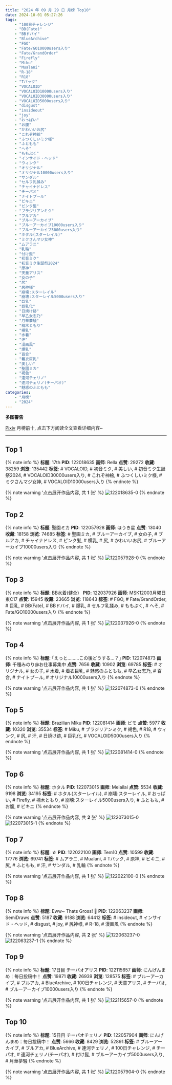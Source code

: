 ```yaml
---
title: "2024 年 09 月 29 日 月榜 Top10"
date: 2024-10-01 05:27:26
tags:
    - "100日チャレンジ"
    - "BB(Fate)"
    - "BBドバイ"
    - "BlueArchive"
    - "FGO"
    - "Fate/GO10000users入り"
    - "Fate/GrandOrder"
    - "Firefly"
    - "Miku"
    - "Mualani"
    - "R-18"
    - "R18"
    - "Tバック"
    - "VOCALOID"
    - "VOCALOID10000users入り"
    - "VOCALOID30000users入り"
    - "VOCALOID5000users入り"
    - "disgust"
    - "insideout"
    - "joy"
    - "おっぱい"
    - "お腹"
    - "かわいいお尻"
    - "これぞ神絵"
    - "ふつくしいミク様"
    - "ふともも"
    - "へそ"
    - "ももぷく"
    - "インサイド・ヘッド"
    - "ウィンク"
    - "オリジナル"
    - "オリジナル10000users入り"
    - "サンダル"
    - "セルフ乳揉み"
    - "チャイナドレス"
    - "チーパオ"
    - "ナイトプール"
    - "ビキニ"
    - "ピンク髪"
    - "ブラジリアンミク"
    - "ブルアカ"
    - "ブルーアーカイブ"
    - "ブルーアーカイブ10000users入り"
    - "ブルーアーカイブ5000users入り"
    - "ホタル(スターレイル)"
    - "ミクさんマジ女神"
    - "ムアラニ"
    - "乳輪"
    - "付け髭"
    - "初音ミク"
    - "初音ミク生誕祭2024"
    - "原神"
    - "天童アリス"
    - "女の子"
    - "尻"
    - "尻神様"
    - "崩壊:スターレイル"
    - "崩壊:スターレイル5000users入り"
    - "巨乳"
    - "巨乳化"
    - "日焼け跡"
    - "早乙女志乃"
    - "月華夢騒"
    - "楠木ともり"
    - "横乳"
    - "水着"
    - "汗"
    - "漫画風"
    - "爆乳"
    - "百合"
    - "着衣巨乳"
    - "美しい"
    - "聖園ミカ"
    - "褐色"
    - "連河チェリノ"
    - "連河チェリノ(チーパオ)"
    - "魅惑のふともも"
categories:
    - "月榜"
    - "2024"
---
```


<i class="fa fa-triangle-exclamation"></i>**多图警告**<i class="fa fa-triangle-exclamation"></i>

[Pixiv](https://www.pixiv.net/) 月榜前十, 点击下方阅读全文查看详细内容~

<!-- more -->

---

## Top 1

{% note info %}
**标题**: 17th
**PID**: 122018635 **画师**: Rella
**点赞**: 29272 **收藏**: 38259 **浏览**: 135442
**标签**: # VOCALOID, # 初音ミク, # 美しい, # 初音ミク生誕祭2024, # VOCALOID30000users入り, # これぞ神絵, # ふつくしいミク様, # ミクさんマジ女神, # VOCALOID10000users入り
{% endnote %}

{% note warning '点击展开作品内容, 共 **1** 张' %}
![122018635-0](https://i.pixiv.re/img-original/img/2024/09/01/00/01/15/122018635_p0.png)
{% endnote %}

## Top 2

{% note info %}
**标题**: 聖園ミカ
**PID**: 122057928 **画师**: ほうき星
**点赞**: 13040 **收藏**: 18158 **浏览**: 74685
**标签**: # 聖園ミカ, # ブルーアーカイブ, # 女の子, # ブルアカ, # チャイナドレス, # ピンク髪, # 横乳, # 尻, # かわいいお尻, # ブルーアーカイブ10000users入り
{% endnote %}

{% note warning '点击展开作品内容, 共 **1** 张' %}
![122057928-0](https://i.pixiv.re/img-original/img/2024/09/02/00/01/05/122057928_p0.jpg)
{% endnote %}

## Top 3

{% note info %}
**标题**: BB水着(健全）
**PID**: 122037926 **画师**: MSK12003月曜日東C17
**点赞**: 15945 **收藏**: 23665 **浏览**: 118643
**标签**: # FGO, # Fate/GrandOrder, # 巨乳, # BB(Fate), # BBドバイ, # 爆乳, # セルフ乳揉み, # ももぷく, # へそ, # Fate/GO10000users入り
{% endnote %}

{% note warning '点击展开作品内容, 共 **1** 张' %}
![122037926-0](https://i.pixiv.re/img-original/img/2024/09/01/15/01/24/122037926_p0.jpg)
{% endnote %}

## Top 4

{% note info %}
**标题**: ｢えっと………この後どうする…？｣
**PID**: 122074873 **画师**: 千種みのり@お仕事募集中
**点赞**: 7656 **收藏**: 10902 **浏览**: 69785
**标签**: # オリジナル, # 女の子, # 水着, # 着衣巨乳, # 魅惑のふともも, # 早乙女志乃, # 百合, # ナイトプール, # オリジナル10000users入り
{% endnote %}

{% note warning '点击展开作品内容, 共 **1** 张' %}
![122074873-0](https://i.pixiv.re/img-original/img/2024/09/02/17/13/46/122074873_p0.jpg)
{% endnote %}

## Top 5

{% note info %}
**标题**: Brazilian Miku
**PID**: 122081414 **画师**: ビモ
**点赞**: 5977 **收藏**: 10320 **浏览**: 35534
**标签**: # Miku, # ブラジリアンミク, # 褐色, # R18, # ウィンク, # 尻, # 汗, # 日焼け跡, # 巨乳化, # VOCALOID5000users入り
{% endnote %}

{% note warning '点击展开作品内容, 共 **1** 张' %}
![122081414-0](https://i.pixiv.re/img-original/img/2024/09/02/21/10/33/122081414_p0.png)
{% endnote %}

## Top 6

{% note info %}
**标题**: ホタル
**PID**: 122073015 **画师**: Melailai
**点赞**: 5534 **收藏**: 9198 **浏览**: 34195
**标签**: # ホタル(スターレイル), # 崩壊:スターレイル, # おっぱい, # Firefly, # 楠木ともり, # 崩壊:スターレイル5000users入り, # ふともも, # お腹, # ビキニ
{% endnote %}

{% note warning '点击展开作品内容, 共 **2** 张' %}
![122073015-0](https://i.pixiv.re/img-original/img/2024/09/02/15/25/25/122073015_p0.jpg)
![122073015-1](https://i.pixiv.re/img-original/img/2024/09/02/15/25/25/122073015_p1.jpg)
{% endnote %}

## Top 7

{% note info %}
**标题**: ☆
**PID**: 122022100 **画师**: Tem10
**点赞**: 10599 **收藏**: 17776 **浏览**: 69741
**标签**: # ムアラニ, # Mualani, # Tバック, # 原神, # ビキニ, # 尻, # ふともも, # 汗, # サンダル, # 乳輪
{% endnote %}

{% note warning '点击展开作品内容, 共 **1** 张' %}
![122022100-0](https://i.pixiv.re/img-original/img/2024/09/01/01/16/11/122022100_p0.jpg)
{% endnote %}

## Top 8

{% note info %}
**标题**: Eww~ Thats Gross! 🤢
**PID**: 122063237 **画师**: SemiDraws
**点赞**: 5187 **收藏**: 9188 **浏览**: 64412
**标签**: # insideout, # インサイド・ヘッド, # disgust, # joy, # 尻神様, # R-18, # 漫画風
{% endnote %}

{% note warning '点击展开作品内容, 共 **2** 张' %}
![122063237-0](https://i.pixiv.re/img-original/img/2024/09/02/03/10/17/122063237_p0.png)
![122063237-1](https://i.pixiv.re/img-original/img/2024/09/02/03/10/17/122063237_p1.png)
{% endnote %}

## Top 9

{% note info %}
**标题**: 17日目 チーパオアリス
**PID**: 122115657 **画师**: にんげんまめ￤毎日投稿中！
**点赞**: 19871 **收藏**: 26939 **浏览**: 128575
**标签**: # ブルーアーカイブ, # ブルアカ, # BlueArchive, # 100日チャレンジ, # 天童アリス, # チーパオ, # ブルーアーカイブ10000users入り
{% endnote %}

{% note warning '点击展开作品内容, 共 **1** 张' %}
![122115657-0](https://i.pixiv.re/img-original/img/2024/09/04/00/00/54/122115657_p0.png)
{% endnote %}

## Top 10

{% note info %}
**标题**: 15日目 チーパオチェリノ
**PID**: 122057904 **画师**: にんげんまめ￤毎日投稿中！
**点赞**: 5666 **收藏**: 8429 **浏览**: 52891
**标签**: # ブルーアーカイブ, # ブルアカ, # BlueArchive, # 連河チェリノ, # 100日チャレンジ, # チーパオ, # 連河チェリノ(チーパオ), # 付け髭, # ブルーアーカイブ5000users入り, # 月華夢騒
{% endnote %}

{% note warning '点击展开作品内容, 共 **1** 张' %}
![122057904-0](https://i.pixiv.re/img-original/img/2024/09/02/00/00/52/122057904_p0.png)
{% endnote %}
